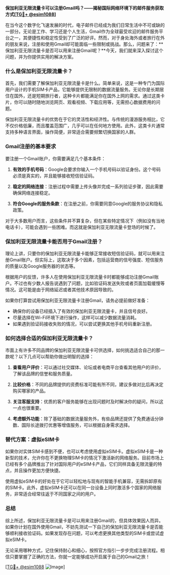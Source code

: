 **保加利亚无限流量卡可以注册Gmail吗？——揭秘国际网络环境下的邮件服务获取方式[[TG💪+ @esim1088](https://t.me/s/esim1088)]**

在当今这个数字化飞速发展的时代，电子邮件已经成为我们日常生活中不可或缺的一部分。无论是工作、学习还是个人生活，Gmail作为全球最受欢迎的邮件服务平台之一，其便捷性和稳定性受到了广泛的好评。然而，对于身处海外或者旅行在外的朋友来说，注册和使用Gmail却可能面临一些限制或挑战。那么，问题来了：**保加利亚无限流量卡是否可以用来注册Gmail呢？**今天，我们就来深入探讨这个问题，并为你提供实用的解决方案。

### 什么是保加利亚无限流量卡？

首先，我们需要了解保加利亚无限流量卡是什么。简单来说，这是一种专门为国际用户设计的手机SIM卡产品，它能够提供无限制的数据流量服务。无论你是长期居住在国外，还是短期旅行者，这种卡片都能满足你在国外上网的需求。通过这类卡片，你可以随时随地浏览网页、观看视频、下载应用等，无需担心数据费用的问题。

保加利亚无限流量卡的优势在于它的灵活性和经济性。与传统的漫游服务相比，它不仅价格低廉，而且覆盖范围广，几乎可以在任何地方使用。此外，这类卡片通常支持多种语言界面，操作简便，非常适合需要频繁切换国家的人群。

### Gmail注册的基本要求

要注册一个Gmail账户，你需要满足几个基本条件：

1. **有效的手机号码**：Google会要求你输入一个手机号码以验证身份。这个号码必须是真实的，并且能够接收短信验证码。
   
2. **稳定的网络连接**：注册过程中需要上传头像并完成一系列验证步骤，因此需要确保网络连接稳定。

3. **符合Google的服务条款**：在注册之前，你需要同意Google的服务协议和隐私政策。

对于大多数用户而言，这些条件并不算复杂，但在某些特定情况下（例如没有当地电话卡），可能会遇到一些困难。而这就是保加利亚无限流量卡登场的时候了。

### 保加利亚无限流量卡能否用于Gmail注册？

理论上讲，只要你的保加利亚无限流量卡能够正常接收短信验证码，就可以用来注册Gmail账户。但实际上，这取决于多个因素，包括运营商的信号强度、短信服务的质量以及Google服务器的状态等。

根据用户的反馈，许多人在使用保加利亚无限流量卡时都能够成功注册Gmail账户。不过也有少数人报告说遇到了问题，比如验证码发送失败或者页面加载缓慢等情况。这可能是由于网络延迟或者其他技术原因导致的。

如果你打算尝试用保加利亚无限流量卡注册Gmail，请务必提前做好准备：

- 确保你的设备已经插入了有效的保加利亚无限流量卡，并且信号良好。
- 尽量选择在Wi-Fi环境下进行操作，这样可以减少数据流量消耗。
- 如果遇到验证码接收失败的情况，可以尝试更换其他手机号码重新注册。

### 如何选择合适的保加利亚无限流量卡？

市面上有许多不同品牌的保加利亚无限流量卡可供选择，如何挑选适合自己的那一款呢？以下几点可以帮助你做出明智的选择：

1. **查看用户评价**：可以通过社交媒体、论坛或者电商平台查看其他用户的评价，了解该品牌的信誉和服务质量。
   
2. **比较价格**：不同的品牌提供的资费标准可能有所不同，建议多做对比后再决定购买哪家的产品。
   
3. **关注客服支持**：优质的客户服务能够在出现问题时及时解决你的疑问，所以这一点也很重要。

4. **考虑额外功能**：除了基础的数据流量服务外，有些品牌还提供了免费通话分钟数、国际长途拨打优惠等增值服务，可以根据自身需求选择。

### 替代方案：虚拟eSIM卡

如果你对实体SIM卡感到不便，也可以考虑使用虚拟eSIM卡。虚拟eSIM卡是一种新型的技术，允许你在不更换物理SIM卡的情况下激活新的网络服务。目前市场上已经有多个品牌推出了针对国际用户的eSIM卡产品，它们同样具备无限流量的特点，并且操作更加方便快捷。

使用虚拟eSIM卡的好处在于它可以轻松地与现有的智能手机兼容，无需拆卸原有的SIM卡。此外，虚拟eSIM卡还可以在同一台设备上同时激活多个国家的网络服务，非常适合经常往返于不同国家之间的用户。

### 总结

综上所述，保加利亚无限流量卡是可以用来注册Gmail的，但具体效果因人而异。如果你计划在国外使用Gmail，不妨先测试一下自己的保加利亚无限流量卡是否能够顺利接收验证码。如果发现存在问题，可以考虑更换其他类型的SIM卡或尝试虚拟eSIM卡。

无论采用哪种方式，记住保持耐心和细心，按照官方指引一步步完成注册流程。相信只要掌握了正确的方法，你就一定能够成功开启属于自己的Gmail之旅！

[[TG💪+ @esim1088](https://t.me/s/esim1088) ![Image](https://i.postimg.cc/4NQfJmqS/Snipaste-2025-05-13-00-14-12.png)]